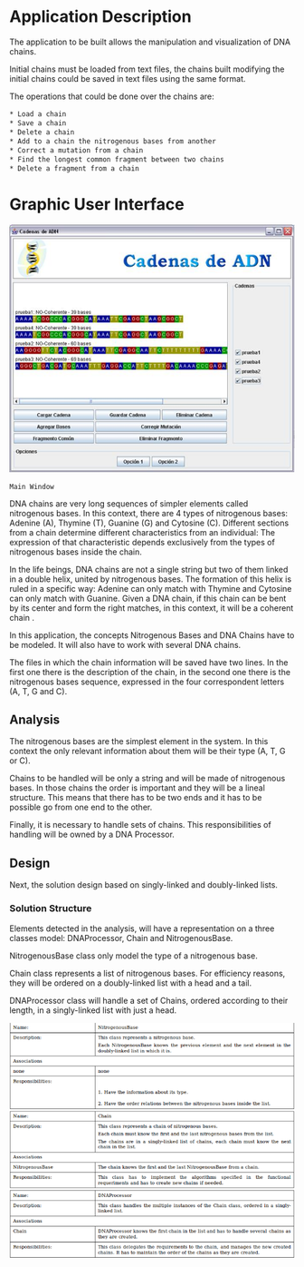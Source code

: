 # Application Description

The application to be built allows the manipulation and visualization of DNA chains.

Initial chains must be loaded from text files, the chains built modifying the initial
chains could be saved in text files using the same format.

The operations that could be done over the chains are:

    * Load a chain
    * Save a chain
    * Delete a chain
    * Add to a chain the nitrogenous bases from another
    * Correct a mutation from a chain
    * Find the longest common fragment between two chains
    * Delete a fragment from a chain

# Graphic User Interface

![GUI](docs/specs/InterfazGUI.jpg)

    Main Window

DNA chains are very long sequences of simpler elements called nitrogenous bases.
In this context, there are 4 types of nitrogenous bases: Adenine (A), Thymine (T),
Guanine (G) and Cytosine (C). Different sections from a chain determine different
characteristics from an individual: The expression of that characteristic depends
exclusively from the types of nitrogenous bases inside the chain.

In the life beings, DNA chains are not a single string but two of them linked in a
double helix, united by nitrogenous bases. The formation of this helix is ruled in
a specific way: Adenine can only match with Thymine and Cytosine can only match with
Guanine. Given a DNA chain, if this chain can be bent by its center and form the
right matches, in this context, it will be a coherent chain .

In this application, the concepts Nitrogenous Bases and DNA Chains have to be modeled.
It will also have to work with several DNA chains.

The files in which the chain information will be saved have two lines. In the first
one there is the description of the chain, in the second one there is the nitrogenous
bases sequence, expressed in the four correspondent letters (A, T, G and C).

## Analysis

The nitrogenous bases are the simplest element in the system. In this context the
only relevant information about them will be their type (A, T, G or C).

Chains to be handled will be only a string and will be made of nitrogenous bases.
In those chains the order is important and they will be a lineal structure. This means
that there has to be two ends and it has to be possible go from one end to the other.

Finally, it is necessary to handle sets of chains. This responsibilities of handling
will be owned by a DNA Processor.

## Design

Next, the solution design based on singly-linked and doubly-linked lists.

### Solution Structure

Elements detected in the analysis, will have a representation on a three classes
model: DNAProcessor, Chain and NitrogenousBase.

NitrogenousBase class only model the type of a nitrogenous base.

Chain class represents a list of nitrogenous bases. For efficiency reasons,
they will be ordered on a doubly-linked list with a head and a tail.

DNAProcessor class will handle a set of Chains, ordered according to their length,
in a singly-linked list with just a head.

![Description](docs/specs/Description.png)
